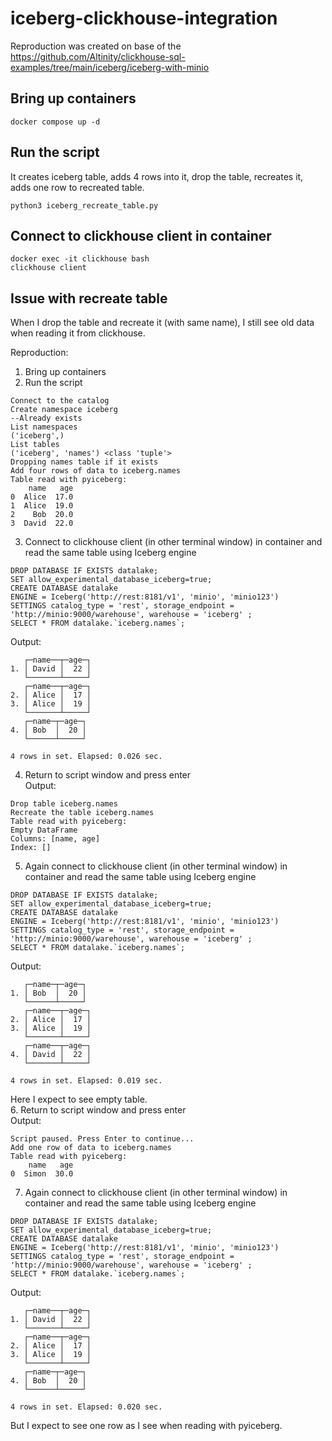 # iceberg-clickhouse-integration

Reproduction was created on base of the https://github.com/Altinity/clickhouse-sql-examples/tree/main/iceberg/iceberg-with-minio


## Bring up containers
```
docker compose up -d
```

## Run the script
It creates iceberg table, adds 4 rows into it, drop the table, recreates it, adds one row to recreated table.
```
python3 iceberg_recreate_table.py
```

## Connect to clickhouse client in container

```
docker exec -it clickhouse bash
clickhouse client
```

## Issue with recreate table
When I drop the table and recreate it (with same name), I still see old data when reading it from clickhouse.

Reproduction:
1. Bring up containers
2. Run the script 
```
Connect to the catalog
Create namespace iceberg
--Already exists
List namespaces
('iceberg',)
List tables
('iceberg', 'names') <class 'tuple'>
Dropping names table if it exists
Add four rows of data to iceberg.names
Table read with pyiceberg: 
    name   age
0  Alice  17.0
1  Alice  19.0
2    Bob  20.0
3  David  22.0
```
3. Connect to clickhouse client (in other terminal window) in container and read the same table using Iceberg engine
```
DROP DATABASE IF EXISTS datalake;
SET allow_experimental_database_iceberg=true;
CREATE DATABASE datalake
ENGINE = Iceberg('http://rest:8181/v1', 'minio', 'minio123')
SETTINGS catalog_type = 'rest', storage_endpoint = 'http://minio:9000/warehouse', warehouse = 'iceberg' ;
SELECT * FROM datalake.`iceberg.names`;
```
Output:
```
   ┌─name──┬─age─┐
1. │ David │  22 │
   └───────┴─────┘
   ┌─name──┬─age─┐
2. │ Alice │  17 │
3. │ Alice │  19 │
   └───────┴─────┘
   ┌─name─┬─age─┐
4. │ Bob  │  20 │
   └──────┴─────┘

4 rows in set. Elapsed: 0.026 sec. 
```
4. Return to script window and press enter  
Output:
```
Drop table iceberg.names
Recreate the table iceberg.names
Table read with pyiceberg: 
Empty DataFrame
Columns: [name, age]
Index: []
```
5. Again connect to clickhouse client (in other terminal window) in container and read the same table using Iceberg engine
```
DROP DATABASE IF EXISTS datalake;
SET allow_experimental_database_iceberg=true;
CREATE DATABASE datalake
ENGINE = Iceberg('http://rest:8181/v1', 'minio', 'minio123')
SETTINGS catalog_type = 'rest', storage_endpoint = 'http://minio:9000/warehouse', warehouse = 'iceberg' ;
SELECT * FROM datalake.`iceberg.names`;
```
Output:
```
   ┌─name─┬─age─┐
1. │ Bob  │  20 │
   └──────┴─────┘
   ┌─name──┬─age─┐
2. │ Alice │  17 │
3. │ Alice │  19 │
   └───────┴─────┘
   ┌─name──┬─age─┐
4. │ David │  22 │
   └───────┴─────┘

4 rows in set. Elapsed: 0.019 sec. 
```
Here I expect to see empty table.  
6. Return to script window and press enter  
Output:
```
Script paused. Press Enter to continue...
Add one row of data to iceberg.names
Table read with pyiceberg: 
    name   age
0  Simon  30.0 
```
7. Again connect to clickhouse client (in other terminal window) in container and read the same table using Iceberg engine
```
DROP DATABASE IF EXISTS datalake;
SET allow_experimental_database_iceberg=true;
CREATE DATABASE datalake
ENGINE = Iceberg('http://rest:8181/v1', 'minio', 'minio123')
SETTINGS catalog_type = 'rest', storage_endpoint = 'http://minio:9000/warehouse', warehouse = 'iceberg' ;
SELECT * FROM datalake.`iceberg.names`;
```
Output:
```
   ┌─name──┬─age─┐
1. │ David │  22 │
   └───────┴─────┘
   ┌─name──┬─age─┐
2. │ Alice │  17 │
3. │ Alice │  19 │
   └───────┴─────┘
   ┌─name─┬─age─┐
4. │ Bob  │  20 │
   └──────┴─────┘

4 rows in set. Elapsed: 0.020 sec. 
```
But I expect to see one row as I see when reading with pyiceberg.



